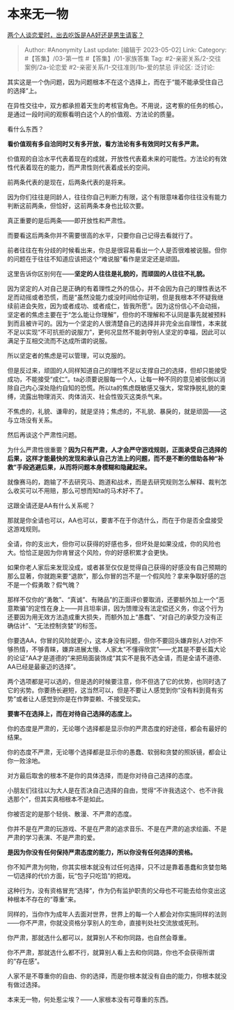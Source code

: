 # 本来无一物
[两个人谈恋爱时，出去吃饭是AA好还是男生请客？](https://www.zhihu.com/question/300022010/answer/3008294426)

> Author: #Anonymity
> Last update: [编辑于 2023-05-02]
> Link:
> Category: #【答集】/03-第一性 #【答集】/01-家族答集
> Tag: #2-亲密关系/2-交往案例/2a-论恋爱 #2-亲密关系/1-交往准则/1b-爱的禁忌
> 评论区:
> 泛讨论:

其实这是一个伪问题，因为问题根本不在这个选择上，而在于“能不能承受住自己的选择”上。

在异性交往中，双方都承担着天生的考核官角色。不用说，这考察的任务的核心，是通过一段时间的观察看明白这个人的价值观、方法论的质量。

看什么东西？

**看价值观有多自洽同时又有多开放，看方法论有多有效同时又有多严肃。**

价值观的自洽水平代表着现在的成就，开放性代表着未来的可能性。方法论的有效性代表着现在的能力，而严肃性则代表着成长的空间。

前两条代表的是现在，后两条代表的是将来。

因为你们往往是同龄人，往往你自己判断力有限，这个有限意味着你往往没有能力判断这前两条，但恰好，这前两条本身也比较次要。

真正重要的是后两条——即开放性和严肃性。

而要看这后两条你并不需要很高的水平，只要你自己记得去看就行了。

前者往往在有分歧的时候看出来，你总是很容易看出一个人是否很难被说服。但你的问题在于往往不知道应该把这个“难说服”看作是坚定还是顽固。

这里告诉你区别何在——**坚定的人往往是礼貌的，而顽固的人往往不礼貌。**

因为坚定的人对自己是正确的有着理性之外的信心，并不会因为自己的理性表达不足而动摇或者恐慌，而是“虽然没能力或没时间给你证明，但是我根本不怀疑我继续前进会失败，因为或者成功、或者成仁，皆我所愿”。因为这份信心不会动摇，坚定者的焦虑主要在于“怎么能让你理解”，但你的不理解和不认同是事先就被预料到而且被许可的。因为一个坚定的人很清楚自己的选择并非完全出自理性，本来就不足以实现“不可抗拒的说服力”，更何况显然不能剥夺别人坚定的幸福，因此可以满足于互相交流而不达成所谓的说服。

所以坚定者的焦虑是可以管理，可以克服的。

但是反过来，顽固的人同样知道自己的理性不足以支撑自己的选择，但却只能接受成功，不能接受“成仁”。ta必须要说服每一个人，让每一种不同的意见被驳倒以消除自己内心深处隐约自知的恐慌。所以ta的焦虑既敏感又强大，常常挣脱礼貌的束缚，流露出物理消灭、肉体消灭、社会性毁灭这类杀气来。

不焦虑的，礼貌、谦卑的，就是坚持；焦虑的，不礼貌、暴戾的，就是顽固——这与立场没有关系。

然后再谈这个严肃性问题。

为什么严肃性很重要？**因为只有严肃，人才会严守游戏规则，正面承受自己选择的后果，这样才能最快的发现和承认自己方法上的问题，而不是不断的借助各种“补救”手段逃避后果，从而将问题本身模糊和隐藏起来。**

就像赛马的，跑输了不去研究马、跑道和战术，而是去研究规则怎么解释、裁判怎么收买可以不用赔，那么可想而知ta的马术好不了。

这跟全请还是AA有什么关系呢？

那就是你全请也可以，AA也可以，要害不在于你选什么，而在于你是否全盘接受这游戏规则。

全请，你的支出大，但你可以获得的好感也多，但坏处是如果没成，你的风险也大。恰恰正是因为你肯冒这个风险，你的好感积累才会更快。

如果你老人家后来发现没成，或者甚至仅仅是觉得自己获得的好感没有自己预期的那么显著，你就跑来要“退款”，那么你冒的岂不是一个假风险？拿来争取好感的岂不是一个假勇敢？假气魄？

那样不仅你的“勇敢”、“真诚”、有赌品”的正面评价要取消，还要额外加上一个“恶意欺骗”的定性在身上——并且坦率讲，因为馈赠没有法定偿还义务，你这个行为还要因为用无效方法造成重大损失，而额外加上“愚蠢”、“对自己的承受力没有正确估计”、“无法控制贪婪”的标签。

你要选AA，你冒的风险就更小，这本身没有问题，但你不要回头嫌弃别人对你不够热情，不够青睐，嫌弃进展太慢、人家太“不懂得欣赏”——尤其是不要长篇大论的论证“AA才是道德的”来把局面装饰成“其实不是我不选全请，而是全请不道德、AA已经是最豪迈的选择”。

两个选项都是可以选的，但是选的时候要注意，你不但选了它的优势，也同时选了它的劣势。你要扬长避短，这当然可以，但是不要让人感觉到你“没有料到竟有劣势”或者让人感觉到你是在作弊耍赖、不接受现实。

**要害不在选择上，而在对待自己选择的态度上。**

你的态度是严肃的，无论哪个选择都是显示你的严肃态度的好途径，都会有最好的结果。

你的态度不严肃，无论哪个选择都是显示你的愚蠢、软弱和贪婪的照妖镜，都会让你一败涂地。

对方最后取舍的根本不是你的具体选择，而是你对待自己选择的态度。

小朋友们往往以为大人是在否决自己选择的自由，觉得“不许我选这个、也不许我选那个”，但其实真相根本不是如此。

你被否定的是那个轻佻、散漫、不严肃的态度。

你并不是在严肃的玩游戏、不是在严肃的追求音乐、不是在严肃的追求绘画、不是严肃的学习表演、不是严肃的爱。

**是因为你没有任何保持严肃态度的能力，所以你没有任何选择的资格。**

你不知严肃为何物，你其实根本就没有过任何选择，只不过是靠着愚蠢和贪婪忽略一切选择的代价方面，玩“包子只吃馅”的把戏。

这种行为，没有资格冒充“选择”，作为仍有监护职责的父母也不可能去给你变出这种根本不存在的“尊重”来。

同样的，当你作为成年人去面对世界，世界上的每一个人都会对你实施同样的法则——你不严肃，你就没资格分享别人的生命，直接判处社交流放或死刑。

你严肃，那就选什么都可以，就算别人不和你同路，也自然会尊重。

你不严肃，那就选什么都不行，就算别人看上去和你同路，你也不会获得所谓的“存在感”。

人家不是不尊重你的自由、你的选择，而是你根本就没有自由的能力，你根本就没有做过选择。

本来无一物，何处惹尘埃？——人家根本没有可尊重的东西。

